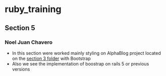 # ruby_training
## Section 5
### Noel Juan Chavero

* In this section were worked mainly styling on AlphaBlog project located on the [section 3 folder](../section_3_exercises/rails_6_projects/alpha_blog/) with Bootstrap
* Also we see the implementation of boostrap on rails 5 or previous versions